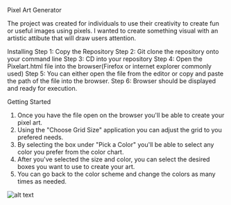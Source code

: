 Pixel Art Generator

The project was created for individuals to use their creativity to create fun or useful images using pixels. I wanted to create something visual with an artistic attibute that will draw users attention.

Installing
Step 1: Copy the Repository
Step 2: Git clone the repository onto your command line
Step 3: CD into your repository
Step 4: Open the Pixelart.html file into the browser(Firefox or internet explorer commonly used)
Step 5: You can either open the file from the editor or copy and paste the path of the file into the browser.
Step 6: Browser should be displayed and ready for execution. 

Getting Started
1. Once you have the file open on the browser you'll be able to create your pixel art.
2. Using the "Choose Grid Size" application you can adjust the grid to you prefered needs.
3. By selecting the box under "Pick a Color" you'll be able to select any color you prefer from the color chart.
4. After you've selected the size and color, you can select the desired boxes you want to use to create your art.
5. You can go back to the color scheme and change the colors as many times as needed. 

![alt text]("image/pag1.png")


